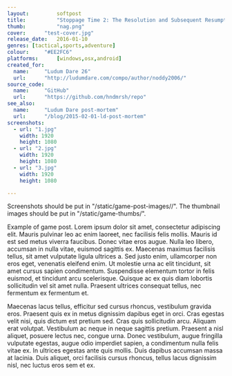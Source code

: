 ```yaml
---
layout: 		softpost
title:  		"Stoppage Time 2: The Resolution and Subsequent Resumption"
thumb:			"nag.png"
cover:      "test-cover.jpg"
release_date: 	2016-01-10
genres: [tactical,sports,adventure]
colour:     "#EE2FC6"
platforms:		[windows,osx,android]
created_for:
  name:		"Ludum Dare 26"
  url:		"http://ludumdare.com/compo/author/noddy2006/"
source_code:
  name:		"GitHub"
  url:		"https://github.com/hndmrsh/repo"
see_also:
  name:		"Ludum Dare post-mortem"
  url:		"/blog/2015-02-01-ld-post-mortem"
screenshots:
  - url: "1.jpg"
    width: 1920
    height: 1080
  - url: "2.jpg"
    width: 1920
    height: 1080
  - url: "3.jpg"
    width: 1920
    height: 1080

---
```

Screenshots should be put in "/static/game-post-images/<this-file-name>/". The thumbnail images should be put in "/static/game-thumbs/".

Example of game post. Lorem ipsum dolor sit amet, consectetur adipiscing elit. Mauris pulvinar leo ac enim laoreet, nec facilisis felis mollis. Mauris id est sed metus viverra faucibus. Donec vitae eros augue. Nulla leo libero, accumsan in nulla vitae, euismod sagittis ex. Maecenas maximus facilisis tellus, sit amet vulputate ligula ultrices a. Sed justo enim, ullamcorper non eros eget, venenatis eleifend enim. Ut molestie urna ac elit tincidunt, sit amet cursus sapien condimentum. Suspendisse elementum tortor in felis euismod, et tincidunt arcu scelerisque. Quisque ac ex quis diam lobortis sollicitudin vel sit amet nulla. Praesent ultrices consequat tellus, nec fermentum ex fermentum et.

Maecenas lacus tellus, efficitur sed cursus rhoncus, vestibulum gravida eros. Praesent quis ex in metus dignissim dapibus eget in orci. Cras egestas velit nisi, quis dictum est pretium sed. Cras quis sollicitudin arcu. Aliquam erat volutpat. Vestibulum ac neque in neque sagittis pretium. Praesent a nisl aliquet, posuere lectus nec, congue urna. Donec vestibulum, augue fringilla vulputate egestas, augue odio imperdiet sapien, a condimentum nulla felis vitae ex. In ultrices egestas ante quis mollis. Duis dapibus accumsan massa at lacinia. Duis aliquet, orci facilisis cursus rhoncus, tellus lacus dignissim nisl, nec luctus eros sem et ex.
